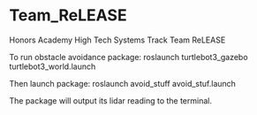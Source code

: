 # Team_ReLEASE

Honors Academy High Tech Systems Track Team ReLEASE

To run obstacle avoidance package:
roslaunch turtlebot3_gazebo turtlebot3_world.launch

Then launch package:
roslaunch avoid_stuff avoid_stuf.launch

The package will output its lidar reading to the terminal. 
